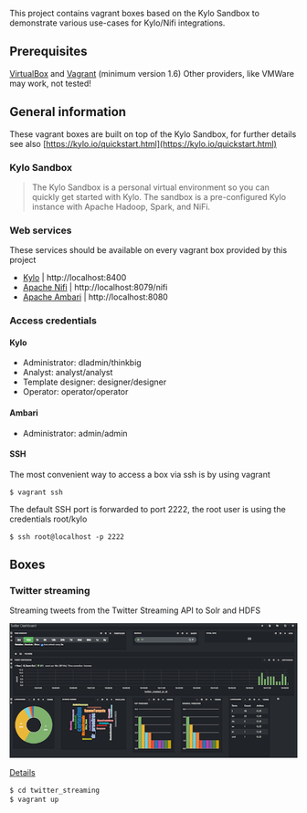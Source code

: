 This project contains vagrant boxes based on the Kylo Sandbox to demonstrate various use-cases for Kylo/Nifi integrations.

## Prerequisites

[VirtualBox](https://www.virtualbox.org/) and [Vagrant](http://www.vagrantup.com/) (minimum version 1.6)
Other providers, like VMWare may work, not tested!

## General information

These vagrant boxes are built on top of the Kylo Sandbox, for further details see also [https://kylo.io/quickstart.html](https://kylo.io/quickstart.html)

### Kylo Sandbox

> The Kylo Sandbox is a personal virtual environment so you can quickly get started with Kylo. The sandbox is a pre-configured Kylo instance with Apache Hadoop, Spark, and NiFi.

### Web services

These services should be available on every vagrant box provided by this project

* [Kylo](http://localhost:8400/) | http://localhost:8400
* [Apache Nifi](http://localhost:8079/nifi) | http://localhost:8079/nifi
* [Apache Ambari](http://localhost:8080/) | http://localhost:8080

### Access credentials

#### Kylo

* Administrator: dladmin/thinkbig
* Analyst: analyst/analyst
* Template designer: designer/designer
* Operator: operator/operator

#### Ambari

* Administrator: admin/admin

#### SSH

The most convenient way to access a box via ssh is by using vagrant

```
$ vagrant ssh
```

The default SSH port is forwarded to port 2222, the root user is using the credentials root/kylo

```
$ ssh root@localhost -p 2222
```

## Boxes

### Twitter streaming

Streaming tweets from the Twitter Streaming API to Solr and HDFS

![](resources/img_twitter_streaming_solr.png)

[Details](twitter_streaming_solr/README.md)

```
$ cd twitter_streaming
$ vagrant up
```


